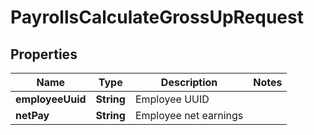

# PayrollsCalculateGrossUpRequest



## Properties

| Name | Type | Description | Notes |
|------------ | ------------- | ------------- | -------------|
|**employeeUuid** | **String** | Employee UUID |  |
|**netPay** | **String** | Employee net earnings |  |



